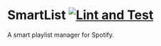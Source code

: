 # SmartList [![Lint and Test](https://github.com/dpk2442/smartlist/actions/workflows/test.yml/badge.svg)](https://github.com/dpk2442/smartlist/actions/workflows/test.yml)

A smart playlist manager for Spotify.

